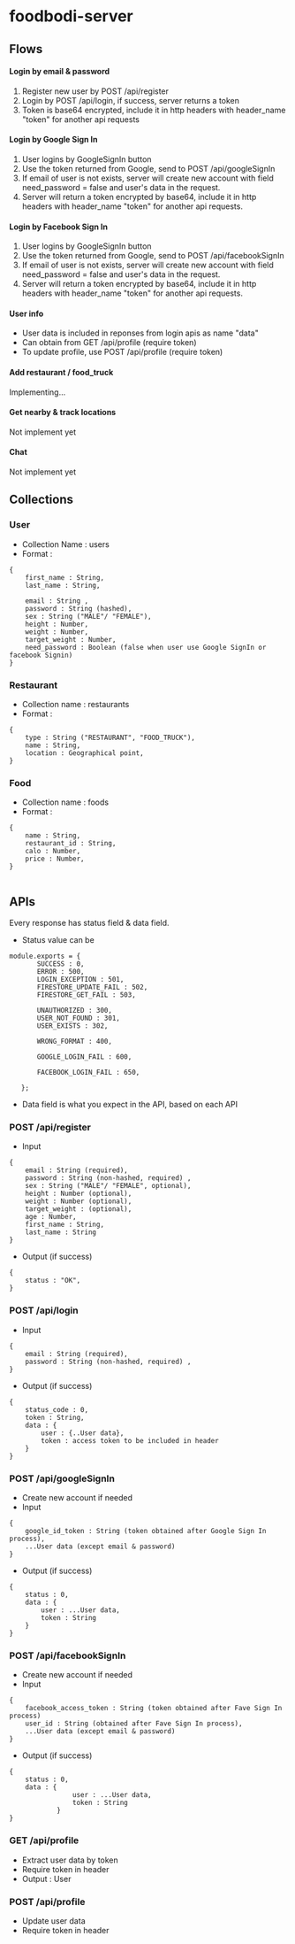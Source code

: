 # foodbodi-server
## Flows
#### Login by email & password
1. Register new user by POST /api/register
2. Login by POST /api/login, if success, server returns a token
3. Token is base64 encrypted, include it in http headers with header_name "token" for another api requests
#### Login by Google Sign In
1. User logins by GoogleSignIn button
2. Use the token returned from Google, send to POST /api/googleSignIn
3. If email of user is not exists, server will create new account with field need_password = false and user's data in the request.
4. Server will return a token encrypted by base64, include it in http headers with header_name "token" for another api requests.
#### Login by Facebook Sign In
1. User logins by GoogleSignIn button
2. Use the token returned from Google, send to POST /api/facebookSignIn
3. If email of user is not exists, server will create new account with field need_password = false and user's data in the request.
4. Server will return a token encrypted by base64, include it in http headers with header_name "token" for another api requests.
#### User info
- User data is included in reponses from login apis as name "data"
- Can obtain from GET /api/profile (require token)
- To update profile, use POST /api/profile (require token)
#### Add restaurant / food_truck
Implementing...
#### Get nearby & track locations
Not implement yet
#### Chat 
Not implement yet
## Collections
### User
- Collection Name : users <br>
- Format : <br>
```
{
    first_name : String,
    last_name : String,
    
    email : String ,
    password : String (hashed),
    sex : String ("MALE"/ "FEMALE"),
    height : Number,
    weight : Number,
    target_weight : Number,
    need_password : Boolean (false when user use Google SignIn or facebook Signin)
}
```
### Restaurant
- Collection name : restaurants <br>
- Format : <br>
```$xslt
{
    type : String ("RESTAURANT", "FOOD_TRUCK"),
    name : String,
    location : Geographical point,
}
```
### Food
- Collection name : foods
- Format :
```$xslt
{
    name : String,
    restaurant_id : String,
    calo : Number,
    price : Number,
}
   
```
## APIs
Every response has status field & data field. 
- Status value can be
```
module.exports = {
       SUCCESS : 0,
       ERROR : 500,
       LOGIN_EXCEPTION : 501,
       FIRESTORE_UPDATE_FAIL : 502,
       FIRESTORE_GET_FAIL : 503,
   
       UNAUTHORIZED : 300,
       USER_NOT_FOUND : 301,
       USER_EXISTS : 302,
   
       WRONG_FORMAT : 400,
   
       GOOGLE_LOGIN_FAIL : 600,
   
       FACEBOOK_LOGIN_FAIL : 650,
   
   };
```
- Data field is what you expect in the API, based on each API
### POST /api/register
- Input
```$xslt
{
    email : String (required),
    password : String (non-hashed, required) ,
    sex : String ("MALE"/ "FEMALE", optional),
    height : Number (optional),
    weight : Number (optional),
    target_weight : (optional),
    age : Number,
    first_name : String,
    last_name : String
}
```
- Output (if success)
```$xslt
{
    status : "OK",
}
```
### POST /api/login
- Input
```$xslt
{
    email : String (required),
    password : String (non-hashed, required) ,
}
```
- Output (if success)
```$xslt
{
    status_code : 0,
    token : String,
    data : {
        user : {..User data},
        token : access token to be included in header
    }
}
```
### POST /api/googleSignIn
- Create new account if needed 
- Input
```$xslt
{
    google_id_token : String (token obtained after Google Sign In process),
    ...User data (except email & password)
}
```
- Output (if success)
```$xslt
{
    status : 0,
    data : {
        user : ...User data,
        token : String
    }
}
```
### POST /api/facebookSignIn
- Create new account if needed 
- Input
```$xslt
{
    facebook_access_token : String (token obtained after Fave Sign In process)
    user_id : String (obtained after Fave Sign In process),
    ...User data (except email & password)
}
```
- Output (if success)
```$xslt
{
    status : 0,
    data : {
                user : ...User data,
                token : String
            }
}
```
### GET /api/profile
- Extract user data by token
- Require token in header
- Output : User

### POST /api/profile
- Update user data
- Require token in header
